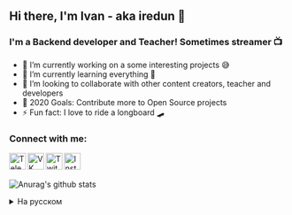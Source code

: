 ## Hi there, I'm Ivan - aka iredun 👋

### I'm a Backend developer and Teacher! Sometimes streamer 📺

- 🔭 I’m currently working on a some interesting projects 😅
- 🌱 I’m currently learning everything 🤣
- 👯 I’m looking to collaborate with other content creators, teacher and developers
- 🥅 2020 Goals: Contribute more to Open Source projects
- ⚡ Fun fact: I love to ride a longboard 🛹

### Connect with me:

[<img align="left" title="Telegram" width="30px" src="https://simpleicons.org/icons/telegram.svg" />][telegram]
[<img align="left" title="VK" width="30px" src="https://simpleicons.org/icons/vk.svg" />][vk]
[<img align="left" title="Twitch" width="30px" src="https://simpleicons.org/icons/twitch.svg" />][twitch]
[<img align="left" title="Instagram" width="30px" src="https://simpleicons.org/icons/instagram.svg" />][instagram]

<br />
<br />

![Anurag's github stats](https://github-readme-stats.vercel.app/api?username=iredun&show_icons=true&theme=dracula)


<details>
    <summary>На русском</summary>

## Привет, меня зовут Иван - aka iredun 👋

### Я beckend разработчик и преподаватель! Иногда стримлю 📺

- 🔭 В настоящий момент работаю над интересными проектами 😅
- 🌱 Изучаю все что могу 🤣
- 👯 Я хочу сотрудничать с другими создателями контента, преподавателями и разработчиками
- 🥅 Цели на 2020 год: больше участвовать в проектах с открытым исходным кодом
- ⚡ Интересный факт: я люблю кататься на лонгборде 🛹

### Контакты:

[<img align="left" title="Telegram" width="30px" src="https://simpleicons.org/icons/telegram.svg" />][telegram]
[<img align="left" title="VK" width="30px" src="https://simpleicons.org/icons/vk.svg" />][vk]
[<img align="left" title="Twitch" width="30px" src="https://simpleicons.org/icons/twitch.svg" />][twitch]
[<img align="left" title="Instagram" width="30px" src="https://simpleicons.org/icons/instagram.svg" />][instagram]


[twitch]: https://www.twitch.tv/iredun
[instagram]: https://www.instagram.com/redunivan/
[telegram]: https://t.me/iredun
[vk]: https://vk.com/iredun